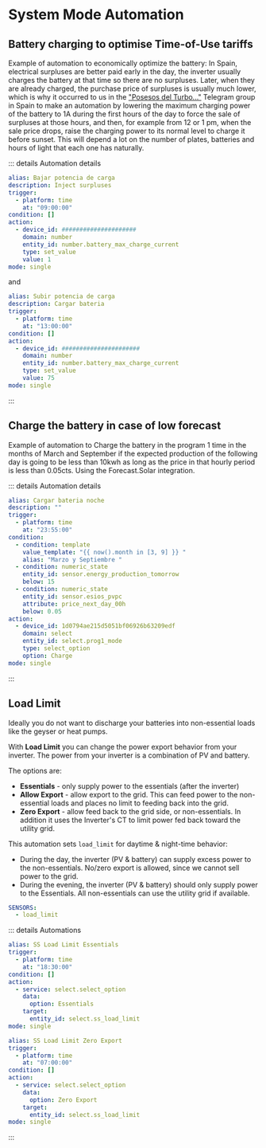 # System Mode Automation

## Battery charging to optimise Time-of-Use tariffs

Example of automation to economically optimize the battery: In Spain, electrical surpluses are better paid early in the day, the inverter usually charges the battery at that time so there are no surpluses.  Later, when they are already charged, the purchase price of surpluses is usually much lower, which is why it occurred to us in the ["Posesos del Turbo..."](https://t.me/pos_turbo_energy) Telegram group in Spain to make an automation by lowering the maximum charging power of the battery to 1A during the first hours of the day to force the sale of surpluses at those hours, and then, for example from 12 or 1 pm, when the sale price drops, raise the charging power to its normal level to charge it before sunset.  This will depend a lot on the number of plates, batteries and hours of light that each one has naturally.

::: details Automation details
```yaml
alias: Bajar potencia de carga
description: Inject surpluses
trigger:
  - platform: time
    at: "09:00:00"
condition: []
action:
  - device_id: #####################
    domain: number
    entity_id: number.battery_max_charge_current
    type: set_value
    value: 1
mode: single
```

and
```yaml
alias: Subir potencia de carga
description: Cargar bateria
trigger:
  - platform: time
    at: "13:00:00"
condition: []
action:
  - device_id: ######################
    domain: number
    entity_id: number.battery_max_charge_current
    type: set_value
    value: 75
mode: single
```
:::

## Charge the battery in case of low forecast

Example of automation to Charge the battery in the program 1 time in the months of March and September if the expected production of the following day is going to be less than 10kwh as long as the price in that hourly period is less than 0.05cts. Using the Forecast.Solar integration.

::: details Automation details
```yaml
alias: Cargar bateria noche
description: ""
trigger:
  - platform: time
    at: "23:55:00"
condition:
  - condition: template
    value_template: "{{ now().month in [3, 9] }} "
    alias: "Marzo y Septiembre "
  - condition: numeric_state
    entity_id: sensor.energy_production_tomorrow
    below: 15
  - condition: numeric_state
    entity_id: sensor.esios_pvpc
    attribute: price_next_day_00h
    below: 0.05
action:
  - device_id: 1d0794ae215d5051bf06926b63209edf
    domain: select
    entity_id: select.prog1_mode
    type: select_option
    option: Charge
mode: single
```
:::

## Load Limit

Ideally you do not want to discharge your batteries into non-essential loads like the geyser or heat pumps.

With **Load Limit** you can change the power export behavior from your inverter. The power from your inverter is a combination of PV and battery.

The options are:
- **Essentials** - only supply power to the essentials (after the inverter)
- **Allow Export** - allow export to the grid. This can feed power to the non-essential loads and places no limit to feeding back into the grid.
- **Zero Export** - allow feed back to the grid side, or non-essentials. In addition it uses the Inverter's CT to limit power fed back toward the utility grid.

This automation sets `load_limit` for daytime & night-time behavior:
- During the day, the inverter (PV & battery) can supply excess power to the non-essentials. No/zero export is allowed, since we cannot sell power to the grid.
- During the evening, the inverter (PV & battery) should only supply power to the Essentials. All non-essentials can use the utility grid if available.

```yaml
SENSORS:
  - load_limit
```

::: details Automations
```yaml
alias: SS Load Limit Essentials
trigger:
  - platform: time
    at: "18:30:00"
condition: []
action:
  - service: select.select_option
    data:
      option: Essentials
    target:
      entity_id: select.ss_load_limit
mode: single
```

```yaml
alias: SS Load Limit Zero Export
trigger:
  - platform: time
    at: "07:00:00"
condition: []
action:
  - service: select.select_option
    data:
      option: Zero Export
    target:
      entity_id: select.ss_load_limit
mode: single
```
:::
